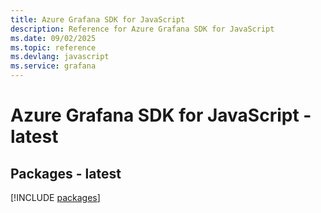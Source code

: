 ```yaml
---
title: Azure Grafana SDK for JavaScript
description: Reference for Azure Grafana SDK for JavaScript
ms.date: 09/02/2025
ms.topic: reference
ms.devlang: javascript
ms.service: grafana
---
```

# Azure Grafana SDK for JavaScript - latest
## Packages - latest
[!INCLUDE [packages](grafana-index.md)]